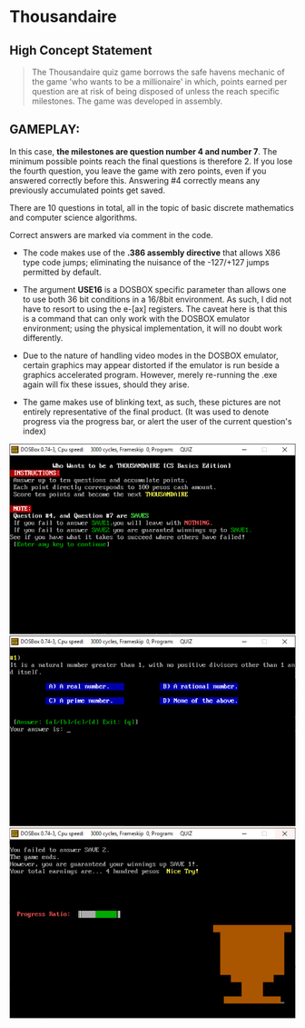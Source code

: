 # Thousandaire

## High Concept Statement

> The Thousandaire quiz game borrows the safe havens mechanic of the game 'who wants to be a millionaire' in which, points earned per question are at risk of being disposed of unless the reach specific milestones. The game was developed in assembly.

## GAMEPLAY:

In this case, **the milestones are question number 4 and number 7**.
The minimum possible points reach the final questions is therefore 2.
If you lose the fourth question, you leave the game with zero points, even if you answered correctly before this. Answering #4 correctly means any previously accumulated points get saved.

There are 10 questions in total, all in the topic of basic discrete mathematics and computer science algorithms.

Correct answers are marked via comment in the code.

- The code makes use of the **.386 assembly directive** that allows X86 type code jumps; eliminating the nuisance of the -127/+127 jumps permitted by default.

- The argument **USE16** is a DOSBOX specific parameter than allows one to use both 36 bit conditions in a 16/8bit environment. As such, I did not have to resort to using the e-[ax] registers. The caveat here is that this is a command that can only work with the DOSBOX emulator environment; using the physical implementation, it will no doubt work differently.

- Due to the nature of handling video modes in the DOSBOX emulator, certain graphics may appear distorted if the emulator is run beside a graphics accelerated program. However, merely re-running the .exe again will fix these issues, should they arise.

- The game makes use of blinking text, as such, these pictures are not entirely representative of the final product. (It was used to denote progress via the progress bar, or alert the user of the current question's index)

<img src='./Images/INSTRUCTIONS.PNG'>
<img src='./Images/QUESTIONS.PNG'>
<img src='./Images/BRONZE.PNG'>
